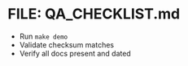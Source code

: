 # FILE: QA_CHECKLIST.md
- Run `make demo`
- Validate checksum matches
- Verify all docs present and dated

